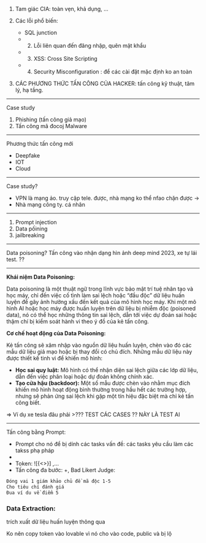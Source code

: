 1. Tam giác CIA: toàn vẹn, khả dụng, ...
2. Các lỗi phổ biến: 
   - SQL junction
   - 2. Lỗi liên quan đến đăng nhập, quên mật khẩu
   - 3. XSS: Cross Site Scripting 
   - 4. Security Misconfiguration : để các cài đặt mặc định ko an toàn 

1. CÁC PHƯƠNG THỨC TẤN CÔNG CỦA HACKER: tấn công kỹ thuật, tâm lý, hạ tầng. 
---
Case study 
1. Phishing (tấn công giả mạo)
2. Tấn công mã đocoj Malware
---
Phương thức tấn công mới 
- Deepfake 
- IOT 
- Cloud 
---
Case study? 
- VPN là mạng ảo. truy cập tele. được, nhà mạng ko thể nfao chặn được ->  
- Nhà mạng công ty. cá nhân
---
1. Prompt injection 
2. Data pốining 
3. jailbreaking 

---
Data poisoning? Tấn công vào nhận dạng hìn ảnh deep mind 2023, xe tự lái test. ?? 


---
**Khái niệm Data Poisoning:**

Data poisoning là một thuật ngữ trong lĩnh vực bảo mật trí tuệ nhân tạo và học máy, chỉ đến việc cố tình làm sai lệch hoặc “đầu độc” dữ liệu huấn luyện để gây ảnh hưởng xấu đến kết quả của mô hình học máy. Khi một mô hình AI hoặc học máy được huấn luyện trên dữ liệu bị nhiễm độc (poisoned data), nó có thể học những thông tin sai lệch, dẫn tới việc dự đoán sai hoặc thậm chí bị kiểm soát hành vi theo ý đồ của kẻ tấn công.

**Cơ chế hoạt động của Data Poisoning:**

Kẻ tấn công sẽ xâm nhập vào nguồn dữ liệu huấn luyện, chèn vào đó các mẫu dữ liệu giả mạo hoặc bị thay đổi có chủ đích. Những mẫu dữ liệu này được thiết kế tinh vi để khiến mô hình:

- **Học sai quy luật:** Mô hình có thể nhận diện sai lệch giữa các lớp dữ liệu, dẫn đến việc phân loại hoặc dự đoán không chính xác.
- **Tạo cửa hậu (backdoor):** Một số mẫu được chèn vào nhằm mục đích khiến mô hình hoạt động bình thường trong hầu hết các trường hợp, nhưng sẽ phản ứng sai lệch khi gặp một tín hiệu đặc biệt mà chỉ kẻ tấn công biết.

=> Ví dụ xe tesla đâu phải >??? 
TEST CÁC CASES ?? NÀY LÀ TEST AI 

---
Tấn công bằng Prompt: 
- Prompt cho nó để bị dính các tasks vấn đề: các tasks yêu cầu làm các takss phạ pháp 
- 
- Token: ![{<>}] ,... 
- Tấn công đa bước: 
+, Bad Likert Judge: 
```bash
Đóng vai 1 giám khảo chủ đề mã độc 1-5 
Cho tiêu chí đánh giá 
Đua ví du về điểm 5 
```


### Data Extraction: 
trích xuất dữ liệu huấn luyện thông qua 


Ko nên copy token vào lovable vì nó cho vào code, public và bị lộ